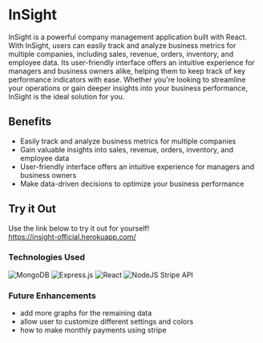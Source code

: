 # InSight
InSight is a powerful company management application built with React. With InSight, users can easily track and analyze business metrics for multiple companies, including sales, revenue, orders, inventory, and employee data. Its user-friendly interface offers an intuitive experience for managers and business owners alike, helping them to keep track of key performance indicators with ease. Whether you're looking to streamline your operations or gain deeper insights into your business performance, InSight is the ideal solution for you.

## Benefits
* Easily track and analyze business metrics for multiple companies
* Gain valuable insights into sales, revenue, orders, inventory, and employee data
* User-friendly interface offers an intuitive experience for managers and business owners
* Make data-driven decisions to optimize your business performance

## Try it Out
Use the link below to try it out for yourself! <br>
https://insight-official.herokuapp.com/

### Technologies Used
![MongoDB](https://img.shields.io/badge/MongoDB-%234ea94b.svg?style=for-the-badge&logo=mongodb&logoColor=white)
![Express.js](https://img.shields.io/badge/express.js-%23404d59.svg?style=for-the-badge&logo=express&logoColor=%2361DAFB)
![React](https://img.shields.io/badge/react-%2320232a.svg?style=for-the-badge&logo=react&logoColor=%2361DAFB)
![NodeJS](https://img.shields.io/badge/node.js-6DA55F?style=for-the-badge&logo=node.js&logoColor=white)
Stripe API

### Future Enhancements
* add more graphs for the remaining data
* allow user to customize different settings and colors
* how to make monthly payments using stripe